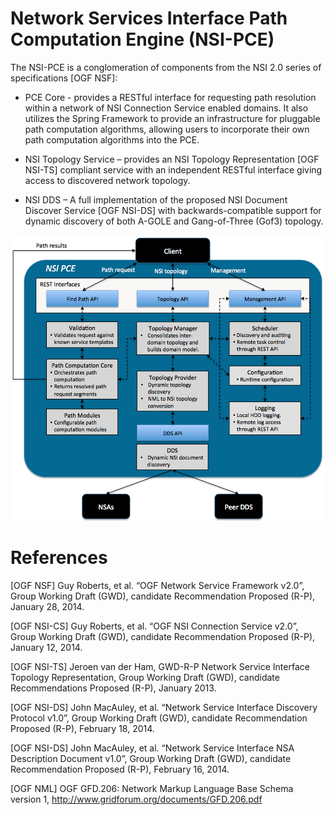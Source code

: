 # Network Services Interface Path Computation Engine (NSI-PCE)

The NSI-PCE is a conglomeration of components from the NSI 2.0 series of specifications [OGF NSF]:

* PCE Core - provides a RESTful interface for requesting path resolution within a network of NSI Connection Service enabled domains.  It also utilizes the Spring Framework to provide an infrastructure for pluggable path computation algorithms, allowing users to incorporate their own path computation algorithms into the PCE.

* NSI Topology Service – provides an NSI Topology Representation [OGF NSI-TS] compliant service with an independent RESTful interface giving access to discovered network topology.

* NSI DDS – A full implementation of the proposed NSI Document Discover Service [OGF NSI-DS] with backwards-compatible support for dynamic discovery of  both A-GOLE and Gang-of-Three (Gof3) topology.

![Image of PCE](https://github.com/BandwidthOnDemand/nsi-pce/blob/master/images/pce.png)



# References

[OGF NSF] Guy Roberts, et al. “OGF Network Service Framework v2.0”, Group Working Draft (GWD), candidate Recommendation Proposed (R-P), January 28, 2014.

[OGF NSI-CS] Guy Roberts, et al. “OGF NSI Connection Service v2.0”, Group Working Draft (GWD), candidate Recommendation Proposed (R-P), January 12, 2014.

[OGF NSI-TS] Jeroen van der Ham, GWD-R-P Network Service Interface Topology Representation, Group Working Draft (GWD), candidate Recommendations Proposed (R-P), January 2013.

[OGF NSI-DS] John MacAuley, et al. “Network Service Interface Discovery Protocol v1.0”, Group Working Draft (GWD), candidate Recommendation Proposed (R-P), February 18, 2014.

[OGF NSI-DS] John MacAuley, et al. “Network Service Interface NSA Description Document v1.0”, Group Working Draft (GWD), candidate Recommendation Proposed (R-P), February 16, 2014.

[OGF NML] OGF GFD.206: Network Markup Language Base Schema version 1, http://www.gridforum.org/documents/GFD.206.pdf
